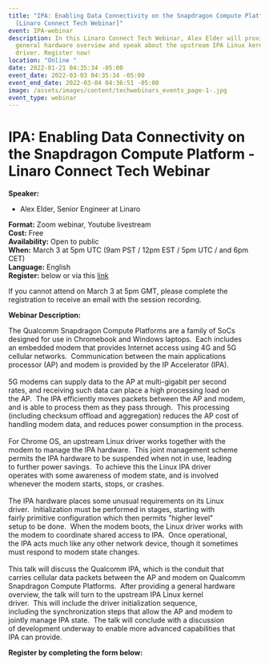 ```yaml
---
title: "IPA: Enabling Data Connectivity on the Snapdragon Compute Platform
  [Linaro Connect Tech Webinar]"
event: IPA-webinar
description: In this Linaro Connect Tech Webinar, Alex Elder will provide a
  general hardware overview and speak about the upstream IPA Linux kernel
  driver. Register now!
location: "Online "
date: 2022-01-21 04:35:34 -05:00
event_date: 2022-03-03 04:35:34 -05:00
event_end_date: 2022-03-04 04:36:51 -05:00
image: /assets/images/content/techwebinars_events_page-1-.jpg
event_type: webinar
---
```

# IPA: Enabling Data Connectivity on the Snapdragon Compute Platform - Linaro Connect Tech Webinar

**Speaker:**

* Alex Elder, Senior Engineer at Linaro

**Format:** Zoom webinar, Youtube livestream\
**Cost:** Free\
**Availability:** Open to public\
**When:** March 3 at 5pm UTC (9am PST / 12pm EST / 5pm UTC / and 6pm CET)\
**Language:** English \
**Register:** below or via this [link](https://www.cognitoforms.com/Linaro1/LinaroTechWebinarIPAEnablingDataConnectivityOnTheSnapdragonComputePlatform)

If you cannot attend on March 3 at 5pm GMT, please complete the registration to receive an email with the session recording. 

**Webinar Description:** 

The Qualcomm Snapdragon Compute Platforms are a family of SoCs\
designed for use in Chromebook and Windows laptops.  Each includes\
an embedded modem that provides Internet access using 4G and 5G\
cellular networks.  Communication between the main applications\
processor (AP) and modem is provided by the IP Accelerator (IPA).\
\
5G modems can supply data to the AP at multi-gigabit per second\
rates, and receiving such data can place a high processing load on\
the AP.  The IPA efficiently moves packets between the AP and modem,\
and is able to process them as they pass through.  This processing\
(including checksum offload and aggregation) reduces the AP cost of\
handling modem data, and reduces power consumption in the process.\
\
For Chrome OS, an upstream Linux driver works together with the\
modem to manage the IPA hardware.  This joint management scheme\
permits the IPA hardware to be suspended when not in use, leading\
to further power savings.  To achieve this the Linux IPA driver\
operates with some awareness of modem state, and is involved\
whenever the modem starts, stops, or crashes.\
\
The IPA hardware places some unusual requirements on its Linux\
driver.  Initialization must be performed in stages, starting with\
fairly primitive configuration which then permits "higher level"\
setup to be done.  When the modem boots, the Linux driver works with\
the modem to coordinate shared access to IPA.  Once operational,\
the IPA acts much like any other network device, though it sometimes\
must respond to modem state changes.\
\
This talk will discuss the Qualcomm IPA, which is the conduit that\
carries cellular data packets between the AP and modem on Qualcomm\
Snapdragon Compute Platforms.  After providing a general hardware\
overview, the talk will turn to the upstream IPA Linux kernel\
driver.  This will include the driver initialization sequence,\
including the synchronization steps that allow the AP and modem to\
jointly manage IPA state.  The talk will conclude with a discussion\
of development underway to enable more advanced capabilities that\
IPA can provide.

**Register by completing the form below:**

<div class="cognito">
<script src="https://www.cognitoforms.com/s/KvRQmIn2dku6k6gGP711jw"></script>
<script>Cognito.load("forms", { id: "25" });</script>
</div>